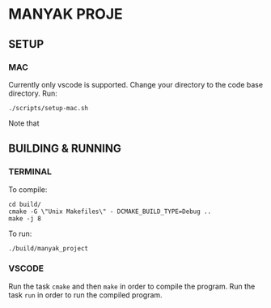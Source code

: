 # MANYAK PROJE

## SETUP

### MAC

Currently only vscode is supported.
Change your directory to the code base directory.
Run:

```
./scripts/setup-mac.sh
```

Note that

## BUILDING & RUNNING

### TERMINAL

To compile:
```
cd build/
cmake -G \"Unix Makefiles\" - DCMAKE_BUILD_TYPE=Debug ..
make -j 8
```

To run:
```
./build/manyak_project
```

### VSCODE

Run the task `cmake` and then `make` in order to compile the program.
Run the task `run` in order to run the compiled program.
